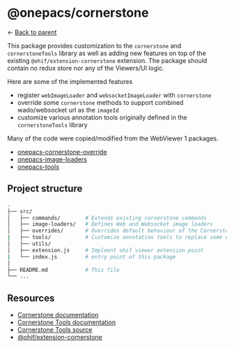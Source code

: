 # @onepacs/cornerstone

&leftarrow; [Back to parent](../README.md)

This package provides customization to the `cornerstone` and `cornerstoneTools` library as well as adding new features on top of the existing `@ohif/extension-cornerstone` extension.  The package should contain no redux store nor any of the Viewers/UI logic.

Here are some of the implemented features
* register `webImageLoader` and `websocketImageLoader` with `cornerstone`
* override some `cornerstone` methods to support combined wado/websocket url as the `imageId`
* customize various annotation tools originally defined in the `cornerstoneTools` library

Many of the code were copied/modified from the WebViewer 1 packages.
* [onepacs-cornerstone-override](https://github.com/onepackius/OP_WEBV/tree/master/OnePacsWebViewer/packages/onepacs-cornerstone-overrides)
* [onepacs-image-loaders](https://github.com/onepackius/OP_WEBV/tree/master/OnePacsWebViewer/packages/onepacs-image-loaders)
* [onepacs-tools](https://github.com/onepackius/OP_WEBV/tree/master/OnePacsWebViewer/packages/onepacs-tools)

## Project structure

```bash
.
├── src/
│   ├── commands/        # Extends existing cornerstone commands
│   ├── image-loaders/   # Defines Web and Websocket image loaders
│   ├── overrides/       # Overrides default behaviour of the Cornerstone library
|   ├── tools/           # Customize annotation tools to replace some existing Cornerstone Tools.
│   ├── utils/
│   ├── extension.js     # Impleent ohif viewer extension point
|   └── index.js         # entry point of this package
│
├── README.md            # This file
└── ...
```

## Resources

* [Cornerstone documentation](https://docs.cornerstonejs.org/)
* [Cornerstone Tools documentation](https://tools.cornerstonejs.org/)
* [Cornerstone Tools source](https://github.com/cornerstonejs/cornerstoneTools)
* [@ohif/extension-cornerstone](https://github.com/onepackius/Viewers/tree/OnePacs/8.0.1/extensions/cornerstone)
